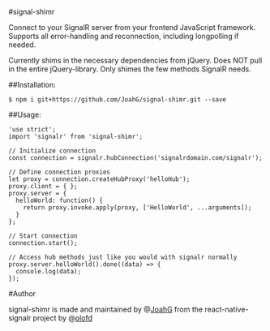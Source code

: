 #signal-shimr

Connect to your SignalR server from your frontend JavaScript framework. Supports all error-handling and reconnection, including longpolling if needed.

Currently shims in the necessary dependencies from jQuery. Does NOT pull in the entire jQuery-library. Only shimes the few methods SignalR needs.

##Installation:

```
$ npm i git+https://github.com/JoahG/signal-shimr.git --save
```

##Usage:

```
'use strict';
import 'signalr' from 'signal-shimr';

// Initialize connection
const connection = signalr.hubConnection('signalrdomain.com/signalr');

// Define connection proxies
let proxy = connection.createHubProxy('helloHub');
proxy.client = { };
proxy.server = {
  helloWorld: function() {
    return proxy.invoke.apply(proxy, ['HelloWorld', ...arguments]);
  }
};

// Start connection
connection.start();

// Access hub methods just like you would with signalr normally
proxy.server.helloWorld().done((data) => {
  console.log(data);
});
```

#Author

signal-shimr is made and maintained by @[JoahG](https://github.com/joahg) from the react-native-signalr project by @[olofd](https://github.com/olofd)